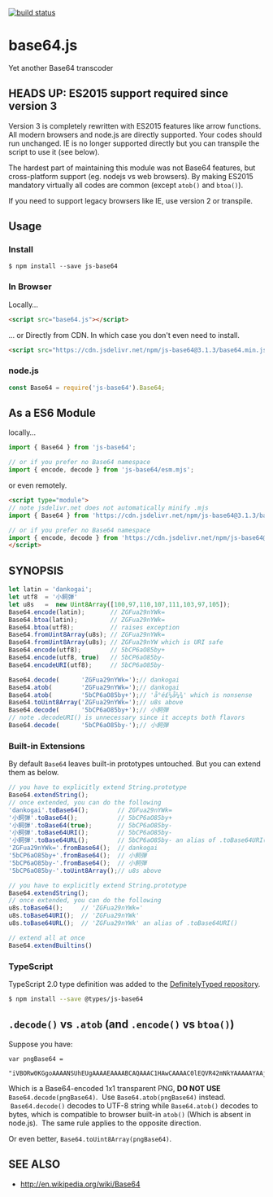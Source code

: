 [![build status](https://secure.travis-ci.org/dankogai/js-base64.png)](http://travis-ci.org/dankogai/js-base64)

# base64.js

Yet another Base64 transcoder

## HEADS UP: ES2015 support required since version 3

Version 3 is completely rewritten with ES2015 features like arrow functions.  All modern browsers and node.js are directly supported.  Your codes should run unchanged.  IE is no longer supported directly but you can transpile the script to use it (see below).

The hardest part of maintaining this module was not Base64 features, but cross-platform support (eg. nodejs vs web browsers).  By making ES2015 mandatory virtually all codes are common (except `atob()` and `btoa()`).

If you need to support legacy browsers like IE, use version 2 or transpile.

## Usage

### Install

```shell
$ npm install --save js-base64
```

### In Browser

Locally…

```html
<script src="base64.js"></script>
```

… or Directly from CDN.  In which case you don't even need to install.

```html
<script src="https://cdn.jsdelivr.net/npm/js-base64@3.1.3/base64.min.js">
```

### node.js

```javascript
const Base64 = require('js-base64').Base64;
```

## As a ES6 Module

locally…

```javascript
import { Base64 } from 'js-base64';

// or if you prefer no Base64 namespace
import { encode, decode } from 'js-base64/esm.mjs';
```

or even remotely.

```html
<script type="module">
// note jsdelivr.net does not automatically minify .mjs
import { Base64 } from 'https://cdn.jsdelivr.net/npm/js-base64@3.1.3/base64.mjs';

// or if you prefer no Base64 namespace
import { encode, decode } from 'https://cdn.jsdelivr.net/npm/js-base64@3.1.3/esm.mjs';
</script>
```

## SYNOPSIS

```javascript
let latin = 'dankogai';
let utf8  = '小飼弾'
let u8s   =  new Uint8Array([100,97,110,107,111,103,97,105]);
Base64.encode(latin);       // ZGFua29nYWk=
Base64.btoa(latin);         // ZGFua29nYWk=
Base64.btoa(utf8);          // raises exception 
Base64.fromUint8Array(u8s); // ZGFua29nYWk=
Base64.fromUint8Array(u8s); // ZGFua29nYW which is URI safe
Base64.encode(utf8);        // 5bCP6aO85by+
Base64.encode(utf8, true)   // 5bCP6aO85by-
Base64.encodeURI(utf8);     // 5bCP6aO85by-
```

```javascript
Base64.decode(      'ZGFua29nYWk=');// dankogai
Base64.atob(        'ZGFua29nYWk=');// dankogai
Base64.atob(        '5bCP6aO85by+');// 'å°é£¼å¼¾' which is nonsense
Base64.toUint8Array('ZGFua29nYWk=');// u8s above
Base64.decode(      '5bCP6aO85by+');// 小飼弾
// note .decodeURI() is unnecessary since it accepts both flavors
Base64.decode(      '5bCP6aO85by-');// 小飼弾
```

### Built-in Extensions

By default `Base64` leaves built-in prototypes untouched.  But you can extend them as below.

```javascript
// you have to explicitly extend String.prototype
Base64.extendString();
// once extended, you can do the following
'dankogai'.toBase64();        // ZGFua29nYWk=
'小飼弾'.toBase64();           // 5bCP6aO85by+
'小飼弾'.toBase64(true);       // 5bCP6aO85by-
'小飼弾'.toBase64URI();        // 5bCP6aO85by-
'小飼弾'.toBase64URL();        // 5bCP6aO85by- an alias of .toBase64URI()
'ZGFua29nYWk='.fromBase64();  // dankogai
'5bCP6aO85by+'.fromBase64();  // 小飼弾
'5bCP6aO85by-'.fromBase64();  // 小飼弾
'5bCP6aO85by-'.toUint8Array();// u8s above
```

```javascript
// you have to explicitly extend String.prototype
Base64.extendString();
// once extended, you can do the following
u8s.toBase64();     // 'ZGFua29nYWk='
u8s.toBase64URI();  // 'ZGFua29nYWk'
u8s.toBase64URL();  // 'ZGFua29nYWk' an alias of .toBase64URI()
```

```javascript
// extend all at once
Base64.extendBuiltins()
```

### TypeScript

TypeScript 2.0 type definition was added to the [DefinitelyTyped repository](https://github.com/DefinitelyTyped/DefinitelyTyped).

```bash
$ npm install --save @types/js-base64
```

## `.decode()` vs `.atob` (and `.encode()` vs `btoa()`)

Suppose you have:

```
var pngBase64 = 
  "iVBORw0KGgoAAAANSUhEUgAAAAEAAAABCAQAAAC1HAwCAAAAC0lEQVR42mNkYAAAAAYAAjCB0C8AAAAASUVORK5CYII=";
```

Which is a Base64-encoded 1x1 transparent PNG, **DO NOT USE** `Base64.decode(pngBase64)`.  Use `Base64.atob(pngBase64)` instead.  `Base64.decode()` decodes to UTF-8 string while `Base64.atob()` decodes to bytes, which is compatible to browser built-in `atob()` (Which is absent in node.js).  The same rule applies to the opposite direction.

Or even better, `Base64.toUint8Array(pngBase64)`.

## SEE ALSO

+ http://en.wikipedia.org/wiki/Base64

